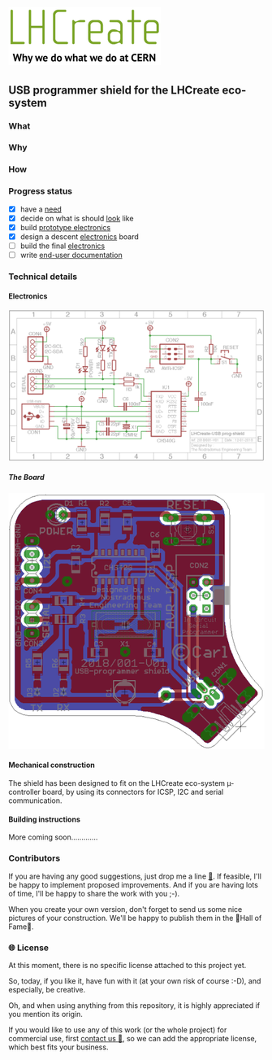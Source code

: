 # [![LHCreate-2017](images/eventLogo-300px.png)](https://lhcreate.web.cern.ch)

## USB programmer shield for the LHCreate eco-system

### What



### Why



### How



### Progress status

 - [x] have a [need](#what)
 - [x] decide on what is should [look](#how) like
 - [x] build [prototype electronics](#how)
 - [x] design a descent [electronics](#electronics) board
 - [ ] build the final [electronics](#electronics)
 - [ ] write [end-user documentation](https://github.com/nostradomus/LHCreate___usb-programmer-shield/wiki)

### Technical details

#### Electronics

[![Schematic](images/schematic.png)](images/schematic.png)

##### The Board

[![Schematic](images/board-layout.png)](images/board-layout.png)

#### Mechanical construction

The shield has been designed to fit on the LHCreate eco-system µ-controller board, by using its connectors for ICSP, I2C and serial communication.

#### Building instructions

More coming soon.............

### Contributors

If you are having any good suggestions, just drop me a line [:email:](http://nostradomus.ddns.net/contactform.html).
If feasible, I'll be happy to implement proposed improvements.
And if you are having lots of time, I'll be happy to share the work with you ;-).

When you create your own version, don't forget to send us some nice pictures of your construction. We'll be happy to publish them in the :confetti_ball:Hall of Fame:confetti_ball:.

### :globe_with_meridians: License

At this moment, there is no specific license attached to this project yet.

So, today, if you like it, have fun with it (at your own risk of course :-D), and especially, be creative.

Oh, and when using anything from this repository, it is highly appreciated if you mention its origin.

If you would like to use any of this work (or the whole project) for commercial use, first [contact us :email:](http://nostradomus.ddns.net/contactform.html), so we can add the appropriate license, which best fits your business.
